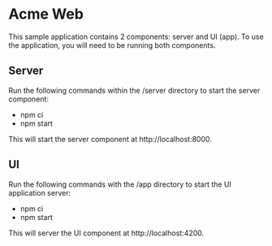 # Acme Web
This sample application contains 2 components: server and UI (app). To use the application, you will need to be running both components.

## Server
Run the following commands within the /server directory to start the server component:
* npm ci
* npm start

This will start the server component at http://localhost:8000.

## UI
Run the following commands with the /app directory to start the UI application server:
* npm ci
* npm start

This will server the UI component at http://localhost:4200.